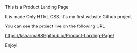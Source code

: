 
This is a Product Landing Page

It is made Only HTML CSS. It's my first website Github project

You can see the project live on the following URL

https://ksharma889.github.io/Product-Landing-Page/

Enjoy!
